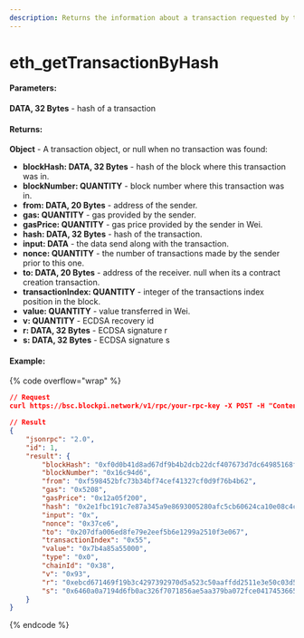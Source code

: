 ```yaml
---
description: Returns the information about a transaction requested by transaction hash.
---
```


# eth\_getTransactionByHash

#### **Parameters:**

**DATA, 32 Bytes** - hash of a transaction

#### **Returns:**

**Object** - A transaction object, or null when no transaction was found:

* **blockHash: DATA, 32 Bytes** - hash of the block where this transaction was in.
* **blockNumber: QUANTITY** - block number where this transaction was in.
* **from: DATA, 20 Bytes** - address of the sender.
* **gas: QUANTITY** - gas provided by the sender.
* **gasPrice: QUANTITY** - gas price provided by the sender in Wei.
* **hash: DATA, 32 Bytes** - hash of the transaction.
* **input: DATA** - the data send along with the transaction.
* **nonce: QUANTITY** - the number of transactions made by the sender prior to this one.
* **to: DATA, 20 Bytes** - address of the receiver. null when its a contract creation transaction.
* **transactionIndex: QUANTITY** - integer of the transactions index position in the block.
* **value: QUANTITY** - value transferred in Wei.
* **v: QUANTITY** - ECDSA recovery id
* **r: DATA, 32 Bytes** - ECDSA signature r
* **s: DATA, 32 Bytes** - ECDSA signature s

#### Example:

{% code overflow="wrap" %}
```json
// Request
curl https://bsc.blockpi.network/v1/rpc/your-rpc-key -X POST -H "Content-Type: application/json" --data '{"jsonrpc":"2.0","method":"eth_getTransactionByHash","params":["0xdd23ad410574222090d3246a8caa3ab928e5bd09d777f4cfecd18e01ed3db5fe"],"id":1}'

// Result
{
    "jsonrpc": "2.0",
    "id": 1,
    "result": {
        "blockHash": "0xf0d0b41d8ad67df9b4b2dcb22dcf407673d7dc64985168f001c630dd56c347e2",
        "blockNumber": "0x16c94d6",
        "from": "0xf598452bfc73b34bf74cef41327cf0d9f76b4b62",
        "gas": "0x5208",
        "gasPrice": "0x12a05f200",
        "hash": "0x2e1fbc191c7e87a345a9e8693005280afc5cb60624ca10e08c4cdededf2c5d3b",
        "input": "0x",
        "nonce": "0x37ce6",
        "to": "0x207dfa006ed8fe79e2eef5b6e1299a2510f3e067",
        "transactionIndex": "0x55",
        "value": "0x7b4a85a55000",
        "type": "0x0",
        "chainId": "0x38",
        "v": "0x93",
        "r": "0xebcd671469f19b3c4297392970d5a523c50aaffdd2511e3e50c03d5b622fb85e",
        "s": "0x6460a0a7194d6fb0ac326f7071856ae5aa379ba072fce0417453665a592c7b4a"
    }
}
```
{% endcode %}
